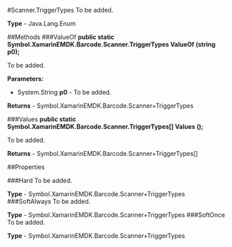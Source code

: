 #Scanner.TriggerTypes
To be added.

**Type** - Java.Lang.Enum

##Methods
###ValueOf
**public static Symbol.XamarinEMDK.Barcode.Scanner.TriggerTypes ValueOf (string p0);**

To be added.

**Parameters:** 

* System.String **p0** - To be added.

**Returns** - Symbol.XamarinEMDK.Barcode.Scanner+TriggerTypes

###Values
**public static Symbol.XamarinEMDK.Barcode.Scanner.TriggerTypes[] Values ();**

To be added.


**Returns** - Symbol.XamarinEMDK.Barcode.Scanner+TriggerTypes[]

##Properties

###Hard
To be added.

**Type** - Symbol.XamarinEMDK.Barcode.Scanner+TriggerTypes
###SoftAlways
To be added.

**Type** - Symbol.XamarinEMDK.Barcode.Scanner+TriggerTypes
###SoftOnce
To be added.

**Type** - Symbol.XamarinEMDK.Barcode.Scanner+TriggerTypes


